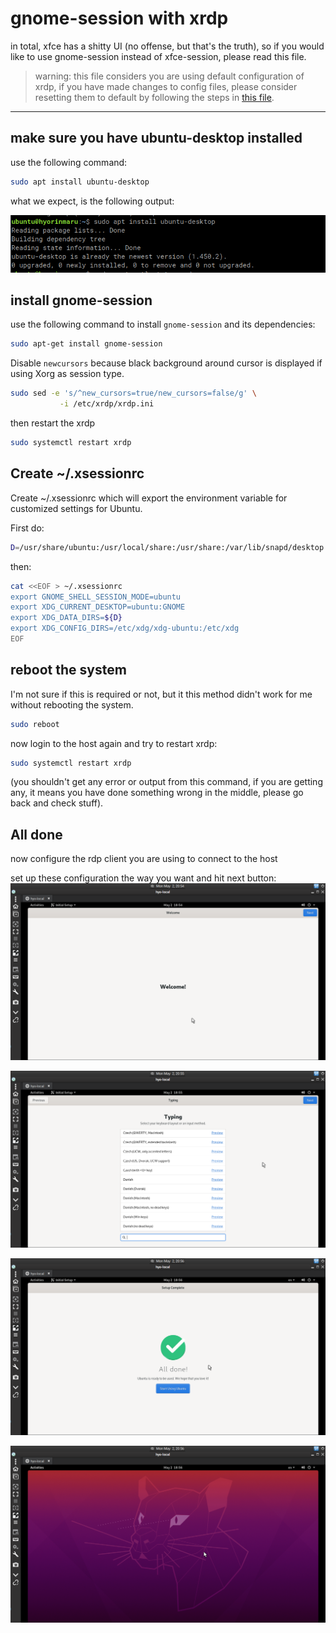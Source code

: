 # gnome-session with xrdp
in total, xfce has a shitty UI (no offense, but that's the truth), so if you would like to use gnome-session instead of xfce-session, please read this file.

> warning: this file considers you are using default configuration of xrdp, if you have made changes to config files, please consider resetting them to default by following the steps in [this file](fix-xrdp-config.md).

<hr/>

## make sure you have ubuntu-desktop installed

use the following command:
```sh
sudo apt install ubuntu-desktop
```

what we expect, is the following output:

![image](resources/Screenshot%20at%202022-05-02%2021-06-43.png)

## install gnome-session

use the following command to install `gnome-session` and its dependencies:
```sh
sudo apt-get install gnome-session
```

Disable `newcursors` because black background around cursor is displayed if using Xorg as session type.

```sh
sudo sed -e 's/^new_cursors=true/new_cursors=false/g' \
           -i /etc/xrdp/xrdp.ini
```

then restart the xrdp
```sh
sudo systemctl restart xrdp
```

## Create ~/.xsessionrc
Create ~/.xsessionrc which will export the environment variable for customized settings for Ubuntu.

First do:
```sh
D=/usr/share/ubuntu:/usr/local/share:/usr/share:/var/lib/snapd/desktop
```
then:

```sh
cat <<EOF > ~/.xsessionrc
export GNOME_SHELL_SESSION_MODE=ubuntu
export XDG_CURRENT_DESKTOP=ubuntu:GNOME
export XDG_DATA_DIRS=${D}
export XDG_CONFIG_DIRS=/etc/xdg/xdg-ubuntu:/etc/xdg
EOF
```

## reboot the system
I'm not sure if this is required or not, but it this method didn't work for me without rebooting the system.
```sh
sudo reboot
```

now login to the host again and try to restart xrdp:
```sh
sudo systemctl restart xrdp
```
(you shouldn't get any error or output from this command, if you are getting any, it means you have done something wrong in the middle, please go back and check stuff).

## All done
now configure the rdp client you are using to connect to the host

set up these configuration the way you want and hit next button:
![image](resources/Screenshot%20at%202022-05-02%2020-54-49.png)

![image](resources/Screenshot%20at%202022-05-02%2020-55-48.png)

![image](resources/Screenshot%20at%202022-05-02%2020-56-08.png)

![image](resources/Screenshot%20at%202022-05-02%2020-56-24.png)


